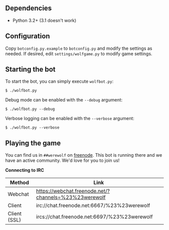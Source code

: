 Dependencies
------------

- Python 3.2+ (3.1 doesn't work)

Configuration
-------------

Copy `botconfig.py.example` to `botconfig.py` and modify the
settings as needed. If desired, edit `settings/wolfgame.py` to modify
game settings.

Starting the bot
----------------

To start the bot, you can simply execute `wolfbot.py`:

    $ ./wolfbot.py

Debug mode can be enabled with the `--debug` argument:

    $ ./wolfbot.py --debug

Verbose logging can be enabled with the `--verbose` argument:

    $ ./wolfbot.py --verbose

Playing the game
----------------

You can find us in ``##werewolf`` on [freenode](https://freenode.net). This bot is running
there and we have an active community. We'd love for you to join us!

**Connecting to IRC**

| Method       | Link                                                  |
| ------------ | ----------------------------------------------------- |
| Webchat      | https://webchat.freenode.net/?channels=%23%23werewolf |
| Client       | irc://chat.freenode.net:6667/%23%23werewolf           |
| Client (SSL) | ircs://chat.freenode.net:6697/%23%23werewolf          |
